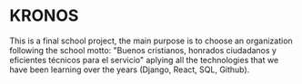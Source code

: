 # KRONOS
This is a final school project, the main purpose is to choose an organization following the school motto: "Buenos cristianos, honrados ciudadanos y eficientes técnicos para el servicio" aplying all the technologies that we have been learning over the years (Django, React, SQL, Github).